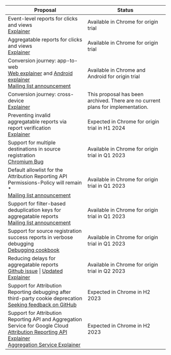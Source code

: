 <table class="with-borders width-full simple fixed-table with-heading-tint">
  <thead>
    <tr>
      <th>Proposal</th>
      <th>Status</th>
    </tr>
  </thead>
  <tr>
    <td>Event-level reports for clicks and views<br><a href="https://github.com/WICG/conversion-measurement-api/blob/main/EVENT.md">Explainer</a></td>
    <td>Available in Chrome for origin trial</td>
  </tr>
  <tr>
    <td>Aggregatable reports for clicks and views<br><a href="https://github.com/WICG/conversion-measurement-api/blob/main/AGGREGATE.md">Explainer</a></td>
    <td>Available in Chrome for origin trial</td>
  </tr>
  <tr>
    <td>Conversion journey: app-to-web<br><a href="https://github.com/WICG/conversion-measurement-api/blob/main/app_to_web.md">Web explainer</a> and <a href="https://developer.android.com/design-for-safety/privacy-sandbox/attribution-app-to-web">Android explainer</a><br><a href="https://groups.google.com/u/0/a/chromium.org/g/attribution-reporting-api-dev/c/7cXZ4x62CmE">Mailing list announcement</a></td>
    <td>Available in Chrome and Android for origin trial</td>
  </tr>
  <tr>
    <td>Conversion journey: cross-device<br><a href="https://github.com/WICG/attribution-reporting-api/blob/main/archive/cross_device.md">Explainer</a></td>
    <td>This proposal has been archived. There are no current plans for implementation.</td>
  </tr>
  <tr>
    <td>Preventing invalid aggregatable reports via report verification<br><a href="https://github.com/WICG/attribution-reporting-api/blob/main/trigger_attestation.md">Explainer</a> </td>
    <td>Expected in Chrome for origin trial in H1 2024</td>
  </tr>
  <tr>
    <td>Support for multiple destinations in source registration<br><a href="https://bugs.chromium.org/p/chromium/issues/detail?id=1382389">Chromium Bug</a></td>
    <td>Available in Chrome for origin trial in Q1 2023</td>
  </tr>
  <tr>
    <td>Default allowlist for the Attribution Reporting API Permissions-Policy will remain *<br><a href="https://groups.google.com/a/chromium.org/g/attribution-reporting-api-dev/c/MV8gQ4sTc8w/">Mailing list announcement</a></td>
    <td>Available in Chrome for origin trial in Q1 2023</td>
  </tr>
  <tr>
    <td>Support for filter-based deduplication keys for aggregatable reports<br><a href="https://groups.google.com/a/chromium.org/g/attribution-reporting-api-dev/c/U-XsiJrxbRQ/">Mailing list announcement</a></td>
    <td>Available in Chrome for origin trial in Q1 2023</td>
  </tr>
  <tr>
    <td>Support for source registration success reports in verbose debugging<br><a href="/docs/privacy-sandbox/attribution-reporting-debugging/part-3/#verbose-debug-report-of-type-source-success">Debugging cookbook</a></td>
    <td>Available in Chrome for origin trial in Q1 2023</td>
  </tr>
  <tr>
    <td>Reducing delays for aggregatable reports<br><a href="https://github.com/WICG/attribution-reporting-api/issues/738">Github issue</a> | <a href="https://github.com/WICG/attribution-reporting-api/blob/main/AGGREGATE.md#aggregatable-reports">Updated Explainer</a></td>
    <td>Available in Chrome for origin trial in Q2 2023</td>
  </tr>
  <tr>
    <td>Support for Attribution Reporting debugging after third-party cookie deprecation<br><a href="https://github.com/WICG/attribution-reporting-api/issues/705">Seeking feedback on GitHub</a></td>
    <td>Expected in Chrome in H2 2023</td>
  </tr>
  <tr>
    <td>Support for Attribution Reporting API and Aggregation Service for Google Cloud<br><a href="https://github.com/WICG/attribution-reporting-api/blob/main/AGGREGATE.md#data-processing-through-a-secure-aggregation-service">Attribution Reporting API Explainer</a><br><a href="https://github.com/WICG/attribution-reporting-api/blob/main/AGGREGATE.md#data-processing-through-a-secure-aggregation-service">Aggregation Service Explainer</a></td>
    <td>Expected in Chrome in H2 2023</td>
  </tr>
</table>

